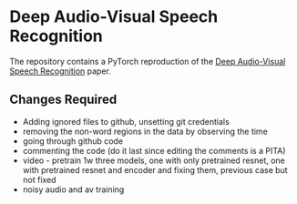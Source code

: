 # Deep Audio-Visual Speech Recognition

The repository contains a PyTorch reproduction of the [Deep Audio-Visual Speech Recognition](https://arxiv.org/abs/1809.02108) paper.


## Changes Required
- Adding ignored files to github, unsetting git credentials
- removing the non-word regions in the data by observing the time
- going through github code
- commenting the code (do it last since editing the comments is a PITA)
- video - pretrain 1w three models, one with only pretrained resnet, one with pretrained resnet and encoder and fixing them, previous case but not fixed
- noisy audio and av training
